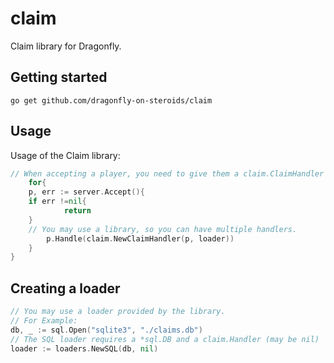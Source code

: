 # claim
Claim library for Dragonfly.

## Getting started
```
go get github.com/dragonfly-on-steroids/claim
```

## Usage
Usage of the Claim library:
```go
// When accepting a player, you need to give them a claim.ClaimHandler
    for{
	p, err := server.Accept(){
	if err !=nil{
            return
	}
	// You may use a library, so you can have multiple handlers.
        p.Handle(claim.NewClaimHandler(p, loader))
    }
}
```

## Creating a loader
```go
// You may use a loader provided by the library.
// For Example:
db, _ := sql.Open("sqlite3", "./claims.db")
// The SQL loader requires a *sql.DB and a claim.Handler (may be nil)
loader := loaders.NewSQL(db, nil)
```

